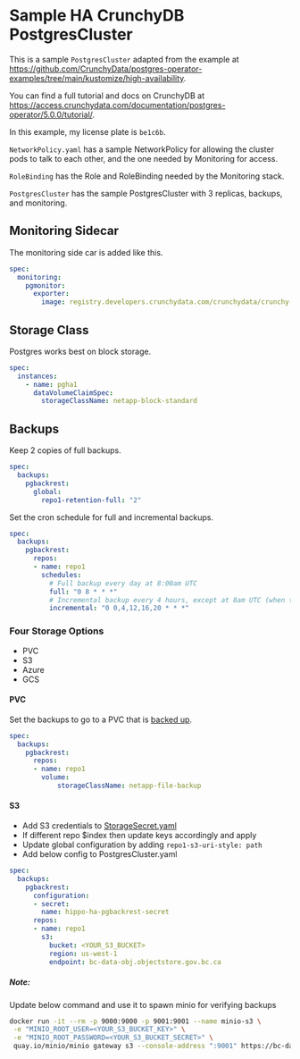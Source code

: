 # Sample HA CrunchyDB PostgresCluster

This is a sample `PostgresCluster` adapted from the example at <https://github.com/CrunchyData/postgres-operator-examples/tree/main/kustomize/high-availability>.

You can find a full tutorial and docs on CrunchyDB at <https://access.crunchydata.com/documentation/postgres-operator/5.0.0/tutorial/>.

In this example, my license plate is `be1c6b`.

`NetworkPolicy.yaml` has a sample NetworkPolicy for allowing the cluster pods to talk to each other, and the one needed by Monitoring for access.

`RoleBinding` has the Role and RoleBinding needed by the Monitoring stack.

`PostgresCluster` has the sample PostgresCluster with 3 replicas, backups, and monitoring.

## Monitoring Sidecar

The monitoring side car is added like this.

```yaml
spec:
  monitoring:
    pgmonitor:
      exporter:
        image: registry.developers.crunchydata.com/crunchydata/crunchy-postgres-exporter:ubi8-5.0.4-0
```

## Storage Class

Postgres works best on block storage.

```yaml
spec:
  instances:
    - name: pgha1
      dataVolumeClaimSpec:
        storageClassName: netapp-block-standard
```

## Backups

Keep 2 copies of full backups.

```yaml
spec:
  backups:
    pgbackrest:
      global:
        repo1-retention-full: "2"
```

Set the cron schedule for full and incremental backups.

```yaml
spec:
  backups:
    pgbackrest:
      repos:
      - name: repo1
        schedules:
          # Full backup every day at 8:00am UTC
          full: "0 8 * * *"
          # Incremental backup every 4 hours, except at 8am UTC (when the full backup is running)
          incremental: "0 0,4,12,16,20 * * *"
```

### Four Storage Options

* PVC
* S3
* Azure
* GCS

#### PVC

Set the backups to go to a PVC that is [backed up](https://developer.gov.bc.ca/OCP4-Backup-and-Restore).

```yaml
spec:
  backups:
    pgbackrest:
      repos:
      - name: repo1
        volume:
            storageClassName: netapp-file-backup
```

#### S3

* Add S3 credentials to [StorageSecret.yaml](./StorageSecret.yaml)
* If different repo $index then update keys accordingly and apply
* Update global configuration by adding `repo1-s3-uri-style: path`
* Add below config to PostgresCluster.yaml

```yaml
spec:
  backups:
    pgbackrest:
      configuration:
      - secret:
        name: hippo-ha-pgbackrest-secret
      repos:
      - name: repo1
        s3:
          bucket: <YOUR_S3_BUCKET>
          region: us-west-1
          endpoint: bc-data-obj.objectstore.gov.bc.ca
```

##### Note:

Update below command and use it to spawn minio for verifying backups

```bash
docker run -it --rm -p 9000:9000 -p 9001:9001 --name minio-s3 \
 -e "MINIO_ROOT_USER=<YOUR_S3_BUCKET_KEY>" \
 -e "MINIO_ROOT_PASSWORD=<YOUR_S3_BUCKET_SECRET>" \
 quay.io/minio/minio gateway s3 --console-address ":9001" https://bc-data-obj.objectstore.gov.bc.ca
```
